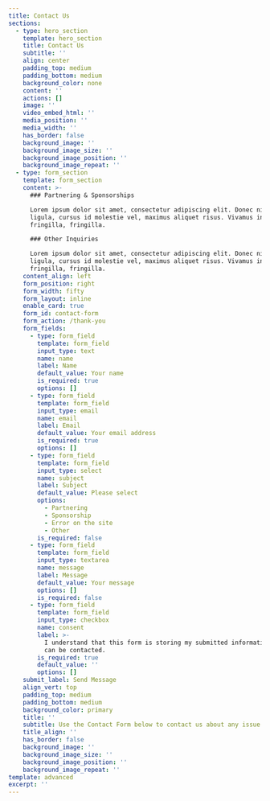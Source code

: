 ```yaml
---
title: Contact Us
sections:
  - type: hero_section
    template: hero_section
    title: Contact Us
    subtitle: ''
    align: center
    padding_top: medium
    padding_bottom: medium
    background_color: none
    content: ''
    actions: []
    image: ''
    video_embed_html: ''
    media_position: ''
    media_width: ''
    has_border: false
    background_image: ''
    background_image_size: ''
    background_image_position: ''
    background_image_repeat: ''
  - type: form_section
    template: form_section
    content: >-
      ### Partnering & Sponsorships

      Lorem ipsum dolor sit amet, consectetur adipiscing elit. Donec nisl
      ligula, cursus id molestie vel, maximus aliquet risus. Vivamus in nibh
      fringilla, fringilla.

      ### Other Inquiries

      Lorem ipsum dolor sit amet, consectetur adipiscing elit. Donec nisl
      ligula, cursus id molestie vel, maximus aliquet risus. Vivamus in nibh
      fringilla, fringilla.
    content_align: left
    form_position: right
    form_width: fifty
    form_layout: inline
    enable_card: true
    form_id: contact-form
    form_action: /thank-you
    form_fields:
      - type: form_field
        template: form_field
        input_type: text
        name: name
        label: Name
        default_value: Your name
        is_required: true
        options: []
      - type: form_field
        template: form_field
        input_type: email
        name: email
        label: Email
        default_value: Your email address
        is_required: true
        options: []
      - type: form_field
        template: form_field
        input_type: select
        name: subject
        label: Subject
        default_value: Please select
        options:
          - Partnering
          - Sponsorship
          - Error on the site
          - Other
        is_required: false
      - type: form_field
        template: form_field
        input_type: textarea
        name: message
        label: Message
        default_value: Your message
        options: []
        is_required: false
      - type: form_field
        template: form_field
        input_type: checkbox
        name: consent
        label: >-
          I understand that this form is storing my submitted information so I
          can be contacted.
        is_required: true
        default_value: ''
        options: []
    submit_label: Send Message
    align_vert: top
    padding_top: medium
    padding_bottom: medium
    background_color: primary
    title: ''
    subtitle: Use the Contact Form below to contact us about any issue.
    title_align: ''
    has_border: false
    background_image: ''
    background_image_size: ''
    background_image_position: ''
    background_image_repeat: ''
template: advanced
excerpt: ''
---
```

